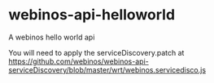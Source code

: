webinos-api-helloworld
======================

A webinos hello world api

You will need to apply the serviceDiscovery.patch at https://github.com/webinos/webinos-api-serviceDiscovery/blob/master/wrt/webinos.servicedisco.js 
